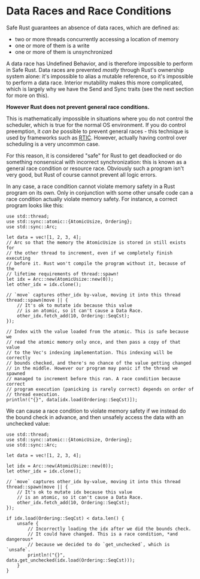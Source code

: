 # Data Races and Race Conditions

Safe Rust guarantees an absence of data races, which are defined as:

* two or more threads concurrently accessing a location of memory
* one or more of them is a write
* one or more of them is unsynchronized

A data race has Undefined Behavior, and is therefore impossible to perform in
Safe Rust. Data races are prevented *mostly* through Rust's ownership system alone:
it's impossible to alias a mutable reference, so it's impossible to perform a
data race. Interior mutability makes this more complicated, which is largely why
we have the Send and Sync traits (see the next section for more on this).

**However Rust does not prevent general race conditions.**

This is mathematically impossible in situations where you do not control the
scheduler, which is true for the normal OS environment. If you do control
preemption, it _can be_ possible to prevent general races - this technique is
used by frameworks such as [RTIC](https://github.com/rtic-rs/rtic). However,
actually having control over scheduling is a very uncommon case.

For this reason, it is considered "safe" for Rust to get deadlocked or do
something nonsensical with incorrect synchronization: this is known as a general
race condition or resource race. Obviously such a program isn't very good, but
Rust of course cannot prevent all logic errors.

In any case, a race condition cannot violate memory safety in a Rust program on
its own. Only in conjunction with some other unsafe code can a race condition
actually violate memory safety. For instance, a correct program looks like this:

```rust,no_run
use std::thread;
use std::sync::atomic::{AtomicUsize, Ordering};
use std::sync::Arc;

let data = vec![1, 2, 3, 4];
// Arc so that the memory the AtomicUsize is stored in still exists for
// the other thread to increment, even if we completely finish executing
// before it. Rust won't compile the program without it, because of the
// lifetime requirements of thread::spawn!
let idx = Arc::new(AtomicUsize::new(0));
let other_idx = idx.clone();

// `move` captures other_idx by-value, moving it into this thread
thread::spawn(move || {
    // It's ok to mutate idx because this value
    // is an atomic, so it can't cause a Data Race.
    other_idx.fetch_add(10, Ordering::SeqCst);
});

// Index with the value loaded from the atomic. This is safe because we
// read the atomic memory only once, and then pass a copy of that value
// to the Vec's indexing implementation. This indexing will be correctly
// bounds checked, and there's no chance of the value getting changed
// in the middle. However our program may panic if the thread we spawned
// managed to increment before this ran. A race condition because correct
// program execution (panicking is rarely correct) depends on order of
// thread execution.
println!("{}", data[idx.load(Ordering::SeqCst)]);
```

We can cause a race condition to violate memory safety if we instead do the bound
check in advance, and then unsafely access the data with an unchecked value:

```rust,no_run
use std::thread;
use std::sync::atomic::{AtomicUsize, Ordering};
use std::sync::Arc;

let data = vec![1, 2, 3, 4];

let idx = Arc::new(AtomicUsize::new(0));
let other_idx = idx.clone();

// `move` captures other_idx by-value, moving it into this thread
thread::spawn(move || {
    // It's ok to mutate idx because this value
    // is an atomic, so it can't cause a Data Race.
    other_idx.fetch_add(10, Ordering::SeqCst);
});

if idx.load(Ordering::SeqCst) < data.len() {
    unsafe {
        // Incorrectly loading the idx after we did the bounds check.
        // It could have changed. This is a race condition, *and dangerous*
        // because we decided to do `get_unchecked`, which is `unsafe`.
        println!("{}", data.get_unchecked(idx.load(Ordering::SeqCst)));
    }
}
```
